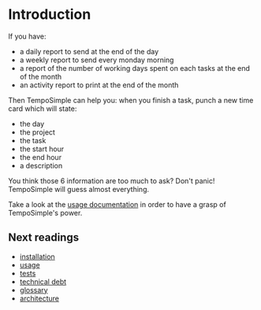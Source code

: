 # Introduction

If you have:

* a daily report to send at the end of the day
* a weekly report to send every monday morning
* a report of the number of working days spent on each tasks at the end of the month
* an activity report to print at the end of the month

Then TempoSimple can help you: when you finish a task, punch a new time card
which will state:

* the day
* the project
* the task
* the start hour
* the end hour
* a description

You think those 6 information are too much to ask? Don't panic! TempoSimple will
guess almost everything.

Take a look at the [usage documentation](03-usage.md) in order to have a grasp
of TempoSimple's power.

## Next readings

* [installation](02-installation.md)
* [usage](03-usage.md)
* [tests](04-tests.md)
* [technical debt](05-technical-debt.md)
* [glossary](06-glossary.md)
* [architecture](07-architecture.md)
